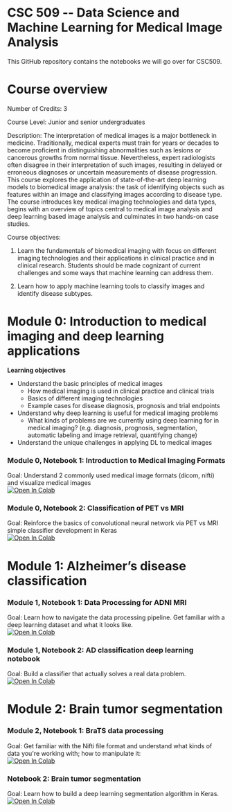 
# CSC 509 -- Data Science and Machine Learning for Medical Image Analysis

This GitHub repository contains the notebooks we will go over for CSC509. 

# Course overview

Number of Credits: 3

Course Level: Junior and senior undergraduates

Description: The interpretation of medical images is a major bottleneck in medicine. Traditionally, medical experts must train for years or decades to become proficient in distinguishing abnormalities such as lesions or cancerous growths from normal tissue. Nevertheless, expert radiologists often disagree in their interpretation of such images, resulting in delayed or erroneous diagnoses or uncertain measurements of disease progression. This course explores the application of state-of-the-art deep learning models to biomedical image analysis: the task of identifying objects such as features within an image and classifying images according to disease type. The course introduces key medical imaging technologies and data types, begins with an overview of topics central to medical image analysis and deep learning based image analysis and culminates in two hands-on case studies.

Course objectives:
1. Learn the fundamentals of biomedical imaging with focus on different imaging technologies and their applications in clinical practice and in clinical research. Students should be made cognizant of current challenges and some ways that machine learning can address them.

2. Learn how to apply machine learning tools to classify images and identify disease subtypes.



# Module 0: Introduction to medical imaging and deep learning applications
**Learning objectives**
* Understand the basic principles of medical images
	* How medical imaging is used in clinical practice and clinical trials
	* Basics of different imaging technologies
	* Example cases for disease diagnosis, prognosis and trial endpoints  
* Understand why deep learning is useful for medical imaging problems
	* What kinds of problems are we currently using deep learning for in medical imaging? (e.g. diagnosis, prognosis, segmentation, automatic labeling and image retrieval, quantifying change) 
* Understand the unique challenges in applying DL to medical images


### Module 0, Notebook 1: Introduction to Medical Imaging Formats
Goal: Understand 2 commonly used medical image formats (dicom, nifti) and visualize medical images
<br> 
[![Open In Colab](https://colab.research.google.com/assets/colab-badge.svg)](https://colab.research.google.com/github/julclu/CSC509/blob/spring_2024/Module0/2_08_2024_Module0_Notebook1_DataCuration.ipynb) 

### Module 0, Notebook 2: Classification of PET vs MRI 

Goal: Reinforce the basics of convolutional neural network via PET vs MRI simple classifier development in Keras <br> 
[![Open In Colab](https://colab.research.google.com/assets/colab-badge.svg)](https://colab.research.google.com/github/julclu/CSC509/blob/spring_2024/Module0/2_15_2024_Module0_Notebook2_SimpleClassification.ipynb) 

# Module 1: Alzheimer’s disease classification

### Module 1, Notebook 1: Data Processing for ADNI MRI 
Goal: Learn how to navigate the data processing pipeline. Get familiar with a deep learning dataset and what it looks like. <br> 
[![Open In Colab](https://colab.research.google.com/assets/colab-badge.svg)](https://colab.research.google.com/github/julclu/CSC509/blob/spring_2024/Module1/02_20_2024_Module1_NB1_ADNI_Dataset.ipynb)

### Module 1, Notebook 2: AD classification deep learning notebook 
Goal: Build a classifier that actually solves a real data problem. <br> 
[![Open In Colab](https://colab.research.google.com/assets/colab-badge.svg)](https://colab.research.google.com/github/julclu/CSC509/blob/spring_2024/Module1/02_22_2024_Module2_NB2_ADNI_ADClassification.ipynb)

# Module 2: Brain tumor segmentation 
### Module 2, Notebook 1: BraTS data processing
Goal: Get familiar with the Nifti file format and understand what kinds of data you're working with; how to manipulate it: <br> 
[![Open In Colab](https://colab.research.google.com/assets/colab-badge.svg)](https://colab.research.google.com/github/julclu/CSC509/blob/spring_2024/Module2/03_07_2024_Module2_NB1_BraTS_DataProcessing.ipynb)
### Notebook 2: Brain tumor segmentation 
Goal: Learn how to build a deep learning segmentation algorithm in Keras. <br> 
[![Open In Colab](https://colab.research.google.com/assets/colab-badge.svg)](https://colab.research.google.com/github/julclu/CSC509/blob/spring_2024/Module2/03_12_2024_Module2_NB2_BraTS_TumorSegmentation.ipynb)
